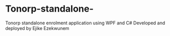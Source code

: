 # Tonorp-standalone-
Tonorp standalone enrolment application using WPF and C#
Developed and deployed by Ejike Ezekwunem
